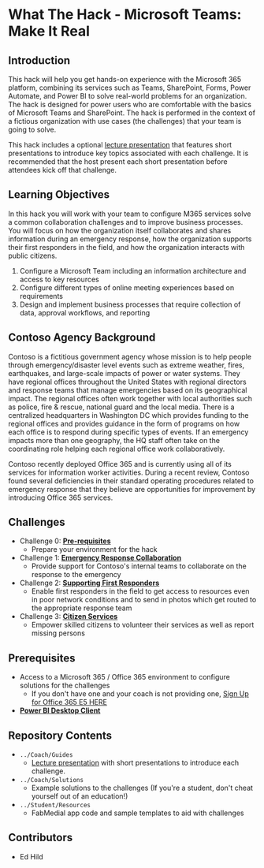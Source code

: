 # What The Hack - Microsoft Teams: Make It Real
## Introduction
This hack will help you get hands-on experience with the Microsoft 365 platform, combining its services such as Teams, SharePoint, Forms, Power Automate, and Power BI to solve real-world problems for an organization. The hack is designed for power users who are comfortable with the basics of Microsoft Teams and SharePoint. The hack is performed in the context of a fictious organization with use cases (the challenges) that your team is going to solve.

This hack includes a optional [lecture presentation](Coach/Lectures.pptx) that features short presentations to introduce key topics associated with each challenge. It is recommended that the host present each short presentation before attendees kick off that challenge.

## Learning Objectives
In this hack you will work with your team to configure M365 services solve a common collaboration challenges and to improve business processes. You will focus on how the organization itself collaborates and shares information during an emergency response, how the organization supports their first responders in the field, and how the organization interacts with public citizens.

1. Configure a Microsoft Team including an information architecture and access to key resources
1. Configure different types of online meeting experiences based on requirements
1. Design and implement business processes that require collection of data, approval workflows, and reporting

## Contoso Agency Background
Contoso is a fictitious government agency whose mission is to help people through emergency/disaster level events such as extreme weather, fires, earthquakes, and large-scale impacts of power or water systems. They have regional offices throughout the United States with regional directors and response teams that manage emergencies based on its geographical impact. The regional offices often work together with local authorities such as police, fire & rescue, national guard and the local media. There is a centralized headquarters in Washington DC which provides funding to the regional offices and provides guidance in the form of programs on how each office is to respond during specific types of events. If an emergency impacts more than one geography, the HQ staff often take on the coordinating role helping each regional office work collaboratively. 

Contoso recently deployed Office 365 and is currently using all of its services for information worker activities. During a recent review, Contoso found several deficiencies in their standard operating procedures related to emergency response that they believe are opportunities for improvement by introducing Office 365 services. 

## Challenges
- Challenge 0: **[Pre-requisites](Student/00-prereqs.md)**
   - Prepare your environment for the hack
- Challenge 1: **[Emergency Response Collaboration](Student/01-containers.md)**
   - Provide support for Contoso's internal teams to collaborate on the response to the emergency
- Challenge 2: **[Supporting First Responders](Student/02-acr.md)**
   - Enable first responders in the field to get access to resources even in poor network conditions and to send in photos which get routed to the appropriate response team
- Challenge 3: **[Citizen Services](Student/03-k8sintro.md)**
   - Empower skilled citizens to volunteer their services as well as report missing persons
   
## Prerequisites

- Access to a Microsoft 365 / Office 365 environment to configure solutions for the challenges
   - If you don't have one and your coach is not providing one, [Sign Up for Office 365 E5 HERE](https://go.microsoft.com/fwlink/p/?LinkID=698279&clcid=0x409&culture=en-us&country=US)
- [**Power BI Desktop Client**](https://powerbi.microsoft.com/en-us/downloads/)

## Repository Contents
- `../Coach/Guides`
  - [Lecture presentation](Coach/Lectures.pptx) with short presentations to introduce each challenge.
- `../Coach/Solutions`
   - Example solutions to the challenges (If you're a student, don't cheat yourself out of an education!)
- `../Student/Resources`
   - FabMedial app code and sample templates to aid with challenges

## Contributors
- Ed Hild